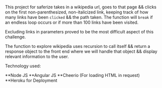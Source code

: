 
This project for saferize takes in a wikipedia url, goes to that page && clicks on the first non-parenthesized, non-italicized link, keeping track of how many links have been `clicked` && the path taken. The function will `break` if an endless loop occurs or if more than 100 links have been visited.

Excluding links in parameters proved to be the most difficult aspect of this challenge.

The function to explore wikipedia uses recursion to call itself && return a response object to the front end where we will handle that object && display relevant information to the user.

Technology used:

**Node JS
**Angular JS
**Cheerio (For loading HTML in request)
**Heroku for Deployment

